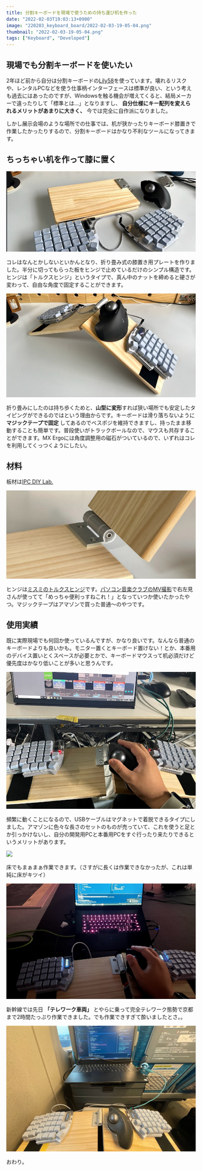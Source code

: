 ```yaml
---
title: 分割キーボードを現場で使うための持ち運び机を作った
date: "2022-02-03T19:03:13+0900"
image: "220203_keyboard_board/2022-02-03-19-05-04.png"
thumbnail: "2022-02-03-19-05-04.png"
tags: ["Keyboard", "Developed"]
---
```


## 現場でも分割キーボードを使いたい
2年ほど前から自分は分割キーボードの[Lily58](https://github.com/kata0510/Lily58)を使っています。壊れるリスクや、レンタルPCなどを使う仕事柄インターフェースは標準が良い、という考えも過去にはあったのですが、Windowsを触る機会が増えてくると、結局メーカーで違ったりして「標準とは…」となりますし、 **自分仕様にキー配列を変えられるメリットがあまりに大きく、** 今では完全に自作派になりました。

しかし展示会場のような場所での仕事では、机が狭かったりキーボード膝置きで作業したかったりするので、分割キーボードはかなり不利なツールになってきます。

## ちっちゃい机を作って膝に置く

![](2022-02-03-19-05-04.png)

コレはなんとかしないといかんとなり、折り畳み式の膝置き用プレートを作りました。半分に切ってもらった板をヒンジで止めているだけのシンプル構造です。ヒンジは「トルクスヒンジ」というタイプで、真ん中のナットを締めると硬さが変わって、自由な角度で固定することができます。

![](2022-02-03-19-07-55.png)

 折り畳みにしたのは持ち歩くためと、**山型に変形**すれば狭い場所でも安定したタイピングができるのではという理由からです。キーボードは滑り落ちないように **マジックテープで固定** してあるのでベスポジを維持できますし、持ったまま移動することも簡単です。普段使いがトラックボールなので、マウスも共存することができます。MX Ergoには角度調整用の磁石がついているので、いずれはコレを利用してくっつくようにしたい。


## 材料

板材は[IPC DIY Lab.](https://diy-lab.jp/)

![](2022-02-03-19-42-59.png)

ヒンジは[ミスミのトルクスヒンジ](https://jp.misumi-ec.com/vona2/detail/110302267670/?KWSearch=%e3%83%88%e3%83%ab%e3%82%af%20%e3%83%92%e3%83%b3%e3%82%b8&searchFlow=results2products&list=PageSearchResult)です。[パソコン音楽クラブのMV撮影](https://newreel.jp/feature/4901)で右左見さんが使ってて「めっちゃ便利っすねこれ！」となっていつか使いたかったやつ。マジックテープはアマゾンで買った普通～のやつです。

## 使用実績

既に実際現場でも何回か使っているんですが、かなり良いです。なんなら普通のキーボードよりも良いかも。モニター置くとキーボード置けない！とか、本番用のデバイス置いとくスペースが必要とかで、キーボードマウスって机必須だけど優先度はかなり低いことが多いと思うんです。

![](2022-02-03-19-20-15.png)

頻繁に動くことになるので、USBケーブルはマグネットで着脱できるタイプにしました。アマゾンに色々な長さのセットのものが売っていて、これを使うと足とか引っかけないし、自分の開発用PCと本番用PCをすぐ行ったり来たりできるというメリットがあります。

![](change.gif)

床でもまぁまぁ作業できます。（さすがに長くは作業できなかったが、これは単純に床がキツイ）

![](2022-02-03-19-27-27.png)

新幹線では先日 **「テレワーク車両」** とやらに乗って完全テレワーク態勢で京都まで2時間たっぷり作業できました。でも作業できすぎて酔いましたとさ。。

![](2022-02-03-19-29-00.png)

おわり。
